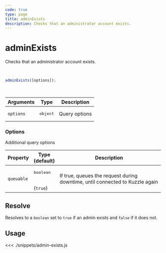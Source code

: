 ```yaml
---
code: true
type: page
title: adminExists
description: Checks that an administrator account exists.
---
```


# adminExists

Checks that an administrator account exists.

<br/>

```js
adminExists([options]);
```

<br/>

| Arguments | Type              | Description   |
| --------- | ----------------- | ------------- |
| `options` | <pre>object</pre> | Query options |

### **Options**

Additional query options

| Property   | Type<br/>(default)              | Description                                                                  |
| ---------- | ------------------------------- | ---------------------------------------------------------------------------- |
| `queuable` | <pre>boolean</pre><br/>(`true`) | If true, queues the request during downtime, until connected to Kuzzle again |

## Resolve

Resolves to a `boolean` set to `true` if an admin exists and `false` if it does not.

## Usage

<<< ./snippets/admin-exists.js

